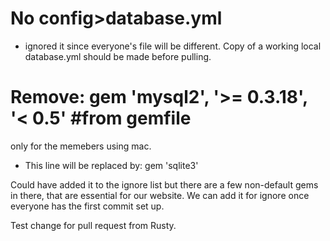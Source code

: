 # No config>database.yml 
* ignored it since everyone's file will be different. Copy of a working local database.yml should be made before pulling. 

# Remove: gem 'mysql2', '>= 0.3.18', '< 0.5' #from gemfile
only for the memebers using mac.
* This line will be replaced by: gem 'sqlite3'

Could have added it to the ignore list but there are a few non-default gems in there, that are essential for our website. 
We can add it for ignore once everyone has the first commit set up. 

Test change for pull request from Rusty.
